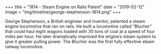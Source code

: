 +++
title = "1814 - Steam Engine on Rails Patent"
date = "2019-02-12"
image = "img/timeline/george-stephenson-1814.png"
+++

George Stephenson, a British engineer and inventor, patented a steam engine locomotive that ran on rails. He built a locomotive called “Blucher” that could haul eight wagons loaded with 30 tons of coal at a speed of four miles per hour. He later dramatically improved the engine’s steam system to give it greater pulling power. The Blucher was the first fully effective steam railway locomotive. 

<!--more-->
